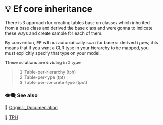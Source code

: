 # :bulb: Ef core inheritance 

There is 3 approach for creating tables base on classes which inherited from a base class and derived the base class and were gonna to indicate these ways and create sample for each of them.

By convention, EF will not automatically scan for base or derived types; this means that if you want a CLR type in your hierarchy to be mapped, you must explicitly specify that type on your model.

These solutions are dividing in 3 type 
>1. Table-per-hierarchy (tph)
>2. Table-per-type (tpt)
>3. Table-per-concrete-type (tpct)

### :eye_speech_bubble: See also
:link: [Original_Documentation](https://learn.microsoft.com/en-us/ef/core/modeling/inheritance/)


:link: [TPH](https://github.com/amirhosseinhosseinzadeh/Ef_Inheritance/tree/tph)

